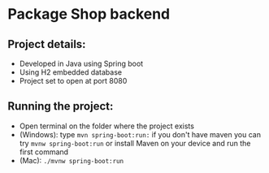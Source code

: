 # Package Shop backend

## Project details:
 - Developed in Java using Spring boot
 - Using H2 embedded database 
 - Project set to open at port 8080
  

## Running the project:
  - Open terminal on the folder where the project exists
  - (Windows): type  ```mvn spring-boot:run:```
  if you don't have maven you can try ```mvnw spring-boot:run``` or install Maven on your device and run the first command
  - (Mac): ```./mvnw spring-boot:run```

